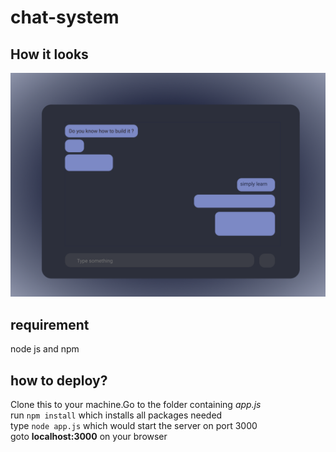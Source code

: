 # chat-system

## How it looks

![demo](./demo.png)

## requirement

node js and npm

## how to deploy?

Clone this to your machine.Go to the folder containing _app.js_  
run `npm install` which installs all packages needed  
type `node app.js` which would start the server on port 3000  
goto **localhost:3000** on your browser
